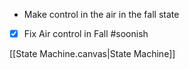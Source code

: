 - Make control in the air in the fall state

- [x] Fix Air control in Fall #soonish

[[State Machine.canvas|State Machine]]